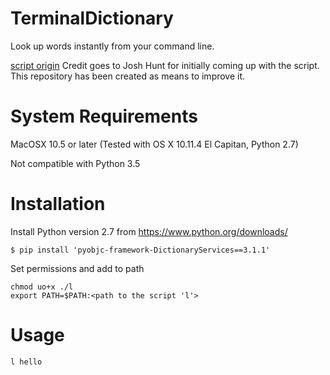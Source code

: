 # TerminalDictionary

Look up words instantly from your command line.

[script origin](http://apple.stackexchange.com/questions/90040/look-up-a-word-in-dictionary-app-in-terminal) Credit goes to Josh Hunt for initially coming up with the script. This
repository has been created as means to improve it.

# System Requirements

MacOSX 10.5 or later (Tested with OS X 10.11.4 El Capitan, Python 2.7)

Not compatible with Python 3.5

# Installation

Install Python version 2.7 from https://www.python.org/downloads/

```
$ pip install 'pyobjc-framework-DictionaryServices==3.1.1'
```

Set permissions and add to path
```
chmod uo+x ./l
export PATH=$PATH:<path to the script 'l'>
```

# Usage

```
l hello
```

